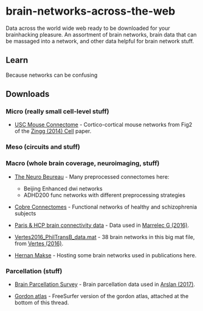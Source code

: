# brain-networks-across-the-web
Data across the world wide web ready to be downloaded for your brainhacking pleasure. An assortment of brain networks, brain data that can be massaged into a network, and other data helpful for brain network stuff.  

## Learn
Because networks can be confusing



## Downloads
### Micro (really small cell-level stuff)

* [USC Mouse Connectome](http://www.mouseconnectome.org/MCP/page/tables/supplementary?paperId=17) - Cortico-cortical mouse networks from Fig2 of the [Zingg (2014) Cell](https://www.cell.com/abstract/S0092-8674%2814%2900222-0) paper.

### Meso (circuits and stuff)
### Macro (whole brain coverage, neuroimaging, stuff)

* [The Neuro Beureau](https://www.nitrc.org/frs/?group_id=383) - Many preprocessed connectomes here: 
  * Beijing Enhanced dwi networks
  * ADHD200 func networks with different preprocessing strategies
  
* [Cobre Connectomes](https://figshare.com/articles/Cobre_Connectomes_GZ/1328237) - Functional networks of healthy and schizophrenia subjects

* [Paris & HCP brain connectivity data](https://figshare.com/articles/Paris_HCP_brain_connectivity_data/3749595) - Data used in [Marrelec G (2016)](https://journals.plos.org/ploscompbiol/article?id=10.1371/journal.pcbi.1005031).

* [Vertes2016_PhilTransB_data.mat](https://figshare.com/articles/Vertes2016_PhilTransB_data_mat/3363433) - 38 brain networks in this big mat file, from [Vertes (2016)](https://royalsocietypublishing.org/doi/10.1098/rstb.2015.0362).

* [Hernan Makse](http://www-levich.engr.ccny.cuny.edu/webpage/hmakse/brain/) - Hosting some brain networks used in publications here.

### Parcellation (stuff)

* [Brain Parcellation Survey](https://biomedia.doc.ic.ac.uk/brain-parcellation-survey/) - Brain parcellation data used in [Arslan (2017)](https://www.sciencedirect.com/science/article/pii/S1053811917303026).

* [Gordon atlas](https://mail.nmr.mgh.harvard.edu/pipermail//freesurfer/2017-April/051470.html) - FreeSurfer version of the gordon atlas, attached at the bottom of this thread.

